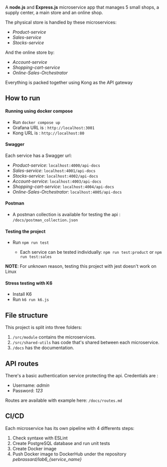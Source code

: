 A **node.js** and **Express.js** microservice app that manages 5 small shops, a supply center, a main store and an online shop.

The physical store is handled by these microservices:
    
- *Product-service*
- *Sales-service*
- *Stocks-service*

And the online store by:

 - *Account-service*
 - *Shopping-cart-service*
 - *Online-Sales-Orchestrator*

Everything is packed together using Kong as the API gateway

## How to run

#### Running using docker compose
- Run `docker compose up`
- Grafana URL is : `http://localhost:3001`
- Kong URL is : `http://localhost:80`

#### Swagger
Each service has a Swagger url:
- *Product-service*: `localhost:4000/api-docs`
- *Sales-service*: `localhost:4001/api-docs`
- *Stocks-service*: `localhost:4002/api-docs`
- *Account-service*: `localhost:4003/api-docs`
- *Shopping-cart-service*: `localhost:4004/api-docs`
- *Online-Sales-Orchestrator*: `localhost:4005/api-docs`

#### Postman
- A postman collection is available for testing the api : `/docs/postman_collection.json`

#### Testing the project
- Run `npm run test`

    - Each service can be tested individually: `npm run test:product` or `npm run test:sales`

**NOTE**: For unknown reason, testing this project with jest doesn't work on Linux

#### Stress testing with K6

- Install K6
- Run `k6 run k6.js`

## File structure
This project is split into three folders:

1. `/src/module` contains the microservices.
2. `/src/shared-utils` has code that's shared between each microservice.
3. `/docs` has the documentation.

## API routes
There's a basic authentication service protecting the api. Credentials are :
- Username: *admin*
- Password: *123*

Routes are available with example here: `/docs/routes.md`

## CI/CD
Each microservice has its own pipeline with 4 differents steps:

1. Check syntaxe with ESLint
2. Create PostgreSQL database and run unit tests
3. Create Docker image
4. Push Docker image to DockerHub under the repository *pebrassard/lab6_{service_name}*

